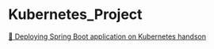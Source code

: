 # Kubernetes_Project
[📄 Deploying Spring Boot application on Kubernetes handson ](.docs/Springboot-k8s.pdf)

